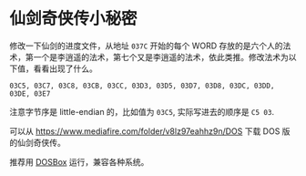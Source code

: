 # 仙剑奇侠传小秘密

修改一下仙剑的进度文件，从地址 `037C` 开始的每个 WORD 存放的是六个人的法术，第一个是李逍遥的法术，第七个又是李逍遥的法术，依此类推。修改法术为以下值，看看出现了什么。

```text
03C5, 03C7, 03C8, 03CB, 03CC, 03D3, 03D5, 03D7, 03D8, 03DC, 03DD, 03DE, 03E7
```

注意字节序是 little-endian 的，比如值为 `03C5`, 实际写进去的顺序是 `C5 03`.

可以从 <https://www.mediafire.com/folder/v8lz97eahhz9n/DOS> 下载 DOS 版的仙剑奇侠传。

推荐用 [DOSBox](project:dosbox.md) 运行，兼容各种系统。
